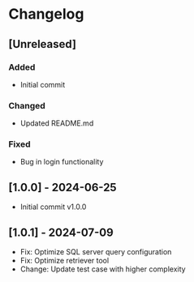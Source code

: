 # Changelog

## [Unreleased]

### Added
- Initial commit

### Changed
- Updated README.md

### Fixed
- Bug in login functionality

## [1.0.0] - 2024-06-25
- Initial commit v1.0.0

## [1.0.1] - 2024-07-09
- Fix: Optimize SQL server query configuration
- Fix: Optimize retriever tool
- Change: Update test case with higher complexity
